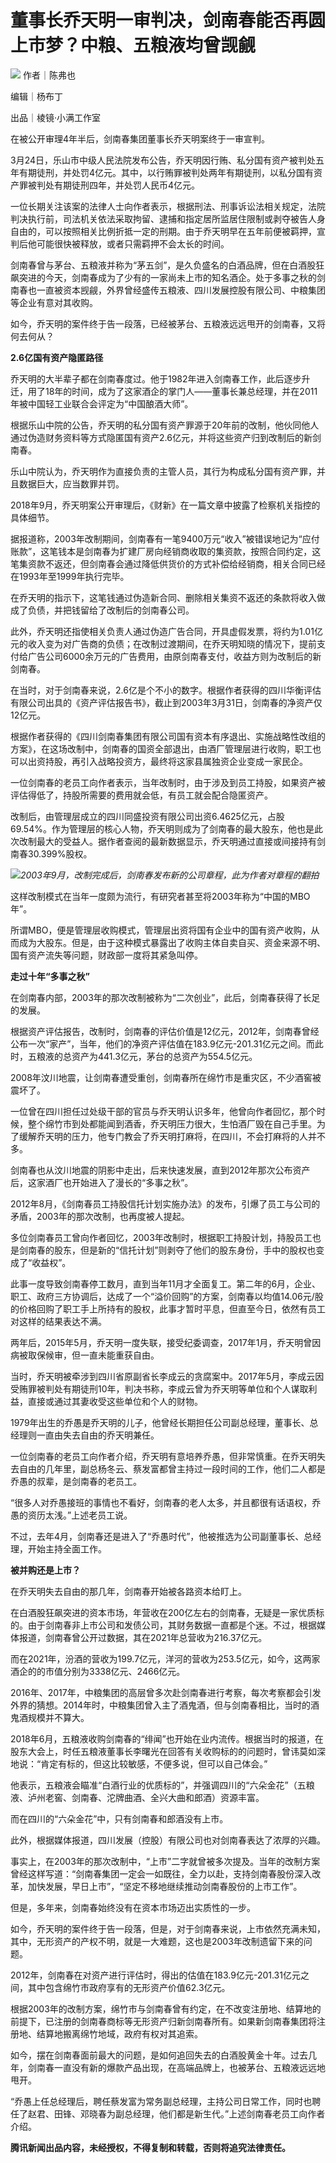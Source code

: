 # 董事长乔天明一审判决，剑南春能否再圆上市梦？中粮、五粮液均曾觊觎

![](https://inews.gtimg.com/news_bt/O0tRJSas2POe0t2KvnbYVlZAXMQTNYNVjqtshSe9by9I4AA/1000)
作者｜陈弗也

编辑｜杨布丁

出品｜棱镜·小满工作室

在被公开审理4年半后，剑南春集团董事长乔天明案终于一审宣判。

3月24日，乐山市中级人民法院发布公告，乔天明因行贿、私分国有资产被判处五年有期徒刑，并处罚4亿元。其中，以行贿罪被判处两年有期徒刑，以私分国有资产罪被判处有期徒刑四年，并处罚人民币4亿元。

一位长期关注该案的法律人士向作者表示，根据刑法、刑事诉讼法相关规定，法院判决执行前，司法机关依法采取拘留、逮捕和指定居所监居住限制或剥夺被告人身自由的，可以按照相关比例折抵一定的刑期。由于乔天明早在五年前便被羁押，宣判后他可能很快被释放，或者只需羁押不会太长的时间。

剑南春曾与茅台、五粮液并称为“茅五剑”，是久负盛名的白酒品牌，但在白酒股狂飙突进的今天，剑南春成为了少有的一家尚未上市的知名酒企。处于多事之秋的剑南春也一直被资本觊觎，外界曾经盛传五粮液、四川发展控股有限公司、中粮集团等企业有意对其收购。

如今，乔天明的案件终于告一段落，已经被茅台、五粮液远远甩开的剑南春，又将何去何从？

**2.6亿国有资产隐匿路径**

乔天明的大半辈子都在剑南春度过。他于1982年进入剑南春工作，此后逐步升迁，用了18年的时间，成为了这家酒企的掌门人——董事长兼总经理，并在2011年被中国轻工业联合会评定为“中国酿酒大师”。

根据乐山中院的公告，乔天明的私分国有资产罪源于20年前的改制，他伙同他人通过伪造财务资料等方式隐匿国有资产2.6亿元，并将这些资产归到改制后的新剑南春。

乐山中院认为，乔天明作为直接负责的主管人员，其行为构成私分国有资产罪，并且数据巨大，应当数罪并罚。

2018年9月，乔天明案公开审理后，《财新》在一篇文章中披露了检察机关指控的具体细节。

据报道称，2003年改制期间，剑南春有一笔9400万元“收入”被错误地记为“应付账款”，这笔钱本是剑南春为扩建厂房向经销商收取的集资款，按照合同约定，这笔集资款不返还，但剑南春会通过降低供货价的方式补偿给经销商，相关合同已经在1993年至1999年执行完毕。

在乔天明的指示下，这笔钱通过伪造新合同、删除相关集资不返还的条款将收入做成了负债，并把钱留给了改制后的剑南春公司。

此外，乔天明还指使相关负责人通过伪造广告合同，开具虚假发票，将约为1.01亿元的收入变为对广告商的负债；在改制过渡期间，在乔天明知晓的情况下，提前支付给广告公司6000余万元的广告费用，由原剑南春支付，收益方则为改制后的新剑南春。

在当时，对于剑南春来说，2.6亿是个不小的数字。根据作者获得的四川华衡评估有限公司出具的《资产评估报告书》，截止到2003年3月31日，剑南春的净资产仅12亿元。

根据作者获得的《四川剑南春集团有限公司国有资本有序退出、实施战略性改组的方案》，在这场改制中，剑南春的国资全部退出，由酒厂管理层进行收购，职工也可以出资持股，再引入战略投资方，最终将这家县属独资企业变成一家民企。

一位剑南春的老员工向作者表示，当年改制时，由于涉及到员工持股，如果资产被评估得低了，持股所需要的费用就会低，有员工就会配合隐匿资产。

改制后，由管理层成立的四川同盛投资有限公司出资6.4625亿元，占股69.54%。作为管理层的核心人物，乔天明则成为了剑南春的最大股东，他也是此次改制最大的受益人。据作者查阅的最新数据显示，乔天明通过直接或间接持有剑南春30.399%股权。

![](https://inews.gtimg.com/news_bt/OBryryCETDmIcBWFxdNQvuNvrLLGTjOxztQrWrDlfrHrsAA/1000)_2003年9月，改制完成后，剑南春发布新的公司章程，此为作者对章程的翻拍_

这样改制模式在当年一度颇为流行，有研究者甚至将2003年称为“中国的MBO年”。

所谓MBO，便是管理层收购模式，管理层出资将国有企业中的国有资产收购，从而成为大股东。但是，由于这种模式暴露出了收购主体自卖自买、资金来源不明、国有资产流失等问题，财政部一度将其紧急叫停。

**走过十年“多事之秋”**

在剑南春内部，2003年的那次改制被称为“二次创业”，此后，剑南春获得了长足的发展。

根据资产评估报告，改制时，剑南春的评估价值是12亿元，2012年，剑南春曾经公布一次“家产”，当年，他们的净资产评估值在183.9亿元-201.31亿元之间。而此时，五粮液的总资产为441.3亿元，茅台的总资产为554.5亿元。

2008年汶川地震，让剑南春遭受重创，剑南春所在绵竹市是重灾区，不少酒窖被震坏了。

一位曾在四川担任过处级干部的官员与乔天明认识多年，他曾向作者回忆，那个时候，整个绵竹市到处都能闻到酒香，乔天明压力很大，生怕酒厂毁在自己手里。为了缓解乔天明的压力，他专门教会了乔天明打麻将，在四川，不会打麻将的人并不多。

剑南春也从汶川地震的阴影中走出，后来快速发展，直到2012年那次公布资产后，这家酒厂也开始进入了漫长的“多事之秋”。

2012年8月，《剑南春员工持股信托计划实施办法》的发布，引爆了员工与公司的矛盾，2003年的那次改制，也再度被人提起。

多位剑南春员工曾向作者回忆，2003年改制时，根据职工持股计划，持股员工也是剑南春的股东，但是新的“信托计划”则剥夺了他们的股东身份，手中的股权也变成了“收益权”。

此事一度导致剑南春停工数月，直到当年11月才全面复工。第二年的6月，企业、职工、政府三方协调后，达成了一个“溢价回购”的方案，剑南春以均值14.06元/股的价格回购了职工手上所持有的股权，此事才暂时平息，但直至今日，依然有员工对这样的结果表达不满。

两年后，2015年5月，乔天明一度失联，接受纪委调查，2017年1月，乔天明曾因病被取保候审，但一直未能重获自由。

当时，乔天明被牵涉到四川省原副省长李成云的贪腐案中。2017年5月，李成云因受贿罪被判处有期徒刑10年，判决书称，李成云曾为乔天明等单位和个人谋取利益，直接或通过其妻收受这些单位和个人的财物。

1979年出生的乔愚是乔天明的儿子，他曾经长期担任公司副总经理，董事长、总经理则一直由失去自由的乔天明兼任。

一位剑南春的老员工向作者介绍，乔天明有意培养乔愚，但非常慎重。在乔天明失去自由的几年里，副总杨冬云、蔡发富都曾主持过一段时间的工作，他们二人都是乔愚的叔辈，是剑南春的老员工。

“很多人对乔愚接班的事情也不看好，剑南春的老人太多，并且都很有话语权，乔愚的资历太浅。”上述老员工说。

不过，去年4月，剑南春还是进入了“乔愚时代”，他被推选为公司副董事长、总经理，开始主持全面工作。

**被并购还是上市？**

在乔天明失去自由的那几年，剑南春开始被各路资本给盯上。

在白酒股狂飙突进的资本市场，年营收在200亿左右的剑南春，无疑是一家优质标的。由于剑南春非上市公司和发债公司，其财务数据一直都是个迷。不过，根据媒体报道，剑南春曾公开过数据，其在2021年总营收为216.37亿元。

而在2021年，汾酒的营收为199.7亿元，洋河的营收为253.5亿元，如今，这两家酒企的的市值分别为3338亿元、2466亿元。

2016年、2017年，中粮集团的高层曾多次赴剑南春进行考察，每次考察都会引发外界的猜想。2014年时，中粮集团曾入主了酒鬼酒，但与剑南春相比，当时的酒鬼酒规模并不算大。

2018年6月，五粮液收购剑南春的“绯闻”也开始在业内流传。根据当时的报道，在股东大会上，时任五粮液董事长李曙光在回答有关收购标的的问题时，曾讳莫如深地说：“肯定有标的，但这比较敏感，不便多说，但可以自己体会。”

他表示，五粮液会瞄准“白酒行业的优质标的”，并强调四川的“六朵金花”（五粮液、泸州老窖、剑南春、沱牌曲酒、全兴大曲和郎酒）资源丰富。

而在四川的“六朵金花”中，只有剑南春和郎酒没有上市。

此外，根据媒体报道，四川发展（控股）有限公司也对剑南春表达了浓厚的兴趣。

事实上，在2003年的那次改制中，“上市”二字就曾被多次提及。当年的改制方案曾经这样写道：“剑南春集团一定会一如既往，全力以赴，支持剑南春股份深入改革，加快发展，早日上市”，“坚定不移地继续推动剑南春股份的上市工作”。

但是，多年来，剑南春始终没有在资本市场迈出实质性的一步。

如今，乔天明的案件终于告一段落，但是，对于剑南春来说，上市依然充满未知，其中，无形资产的产权不明，就是一大难题，这也是2003年改制遗留下来的问题。

2012年，剑南春在对资产进行评估时，得出的估值在183.9亿元-201.31亿元之间，其中包含绵竹市政府享有的无形资产价值62.3亿元。

根据2003年的改制方案，绵竹市与剑南春曾有约定，在不改变注册地、结算地的前提下，已注册的剑南春商标等无形资产归新剑南春所有。如果新剑南春集团将注册地、结算地搬离绵竹地域，政府有权对其追索。

如今，摆在剑南春面前最大的问题，是如何追回失去的白酒股黄金十年。过去几年，剑南春一直没有新的爆款产品出现，在高端品牌上，也被茅台、五粮液远远地甩开。

“乔愚上任总经理后，聘任蔡发富为常务副总经理，主持公司日常工作，同时也聘任了赵君、田锋、邓晓春为副总经理，他们都是新生代。”上述剑南春老员工向作者介绍。

**腾讯新闻出品内容，未经授权，不得复制和转载，否则将追究法律责任。**

